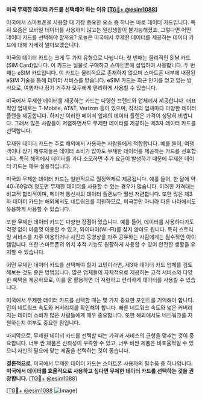 **미국 무제한 데이터 카드를 선택해야 하는 이유 [[TG💪+ @esim1088](https://t.me/s/esim1088)]**

미국에서 스마트폰을 사용할 때 가장 중요한 요소 중 하나는 바로 데이터 카드입니다. 특히 요즘은 모바일 데이터를 사용하지 않고는 일상생활이 불가능해졌죠. 그렇다면 어떤 데이터 카드를 선택해야 할까요? 오늘은 미국에서 무제한 데이터를 제공하는 데이터 카드에 대해 자세히 알아보겠습니다.

미국의 데이터 카드는 크게 두 가지 유형으로 나뉩니다. 첫 번째는 물리적인 SIM 카드(SIM Card)입니다. 이 카드는 실물로 구매하고 스마트폰에 삽입하여 사용합니다. 두 번째는 eSIM 카드입니다. 이 카드는 물리적으로 존재하지 않으며 스마트폰 내부에 내장된 eSIM 기술을 통해 데이터 서비스를 받습니다. eSIM 카드는 최근 인기를 얻고 있는 방식으로, 여행자나 장기 거주자 모두에게 편리하게 사용할 수 있습니다.

미국에서 무제한 데이터를 제공하는 카드는 다양한 브랜드와 업체에서 제공합니다. 대표적인 업체로는 T-Mobile, AT&T, Verizon 등이 있으며, 각각의 업체마다 다양한 데이터 플랜을 제공합니다. 하지만 이러한 메이저 업체의 데이터 플랜은 가격이 상당히 비쌉니다. 그래서 많은 사람들이 저렴하면서도 무제한 데이터를 제공하는 제3자 데이터 카드를 선택합니다.

무제한 데이터 카드는 주로 해외에서 사용하는 사람들에게 적합합니다. 예를 들어, 여행객이나 장기 체류자들은 데이터 소비가 많아도 무제한 데이터를 제공하는 카드를 선호합니다. 특히 해외에서 데이터를 과다 소모하면 추가 요금이 발생하기 때문에 무제한 데이터 카드는 매우 실용적입니다.

미국의 무제한 데이터 카드는 일반적으로 월정액제로 제공됩니다. 예를 들어, 한 달에 약 40~60달러 정도면 무제한 데이터를 사용할 수 있는 경우가 많습니다. 이러한 가격대는 비교적 합리적이며, 메이저 통신사의 데이터 플랜보다 훨씬 저렴합니다. 또한 많은 제3자 데이터 카드는 해외에서도 네트워크를 지원하므로, 미국뿐만 아니라 다른 나라에서도 유용하게 사용할 수 있습니다.

또한 무제한 데이터 카드는 다양한 장점이 있습니다. 예를 들어, 데이터를 사용하다가도 걱정 없이 마음껏 이용할 수 있고, 와이파이(Wi-Fi)를 찾지 않아도 됩니다. 특히 스트리밍 서비스를 자주 이용하거나 사진과 동영상을 자주 공유하는 사람에게는 필수적인 아이템입니다. 또한 스마트폰의 위치 추적 기능도 원활하게 사용할 수 있어 안전한 생활을 유지할 수 있습니다.

어떤 무제한 데이터 카드를 선택해야 할지 고민이라면, 제3자 데이터 카드 업체를 검토해보는 것도 좋은 방법입니다. 많은 업체들이 자체적으로 제공하는 고객 서비스와 다양한 혜택을 제공하므로, 이를 잘 활용하면 더 저렴하고 편리하게 데이터를 사용할 수 있습니다.

미국에서 무제한 데이터 카드를 선택할 때는 몇 가지 중요한 포인트를 기억해야 합니다. 먼저 네트워크 속도와 커버리지를 확인해야 합니다. 빠른 네트워크 속도와 넓은 커버리지는 데이터 소비가 많은 사람들에게 매우 중요합니다. 또한 해외에서도 네트워크를 지원하는지 여부도 중요한 점입니다.

마지막으로, 무제한 데이터 카드를 선택할 때는 가격과 서비스의 균형을 맞추는 것이 중요합니다. 너무 싼 제품은 신뢰성이 부족할 수 있고, 너무 비싼 제품은 비효율적일 수 있으니 자신의 필요에 맞는 제품을 선택하는 것이 좋습니다.

**결론적으로**, 미국에서 무제한 데이터 카드는 스마트폰 사용자의 필수품 중 하나입니다. **미국에서 데이터를 효율적으로 사용하고 싶다면 무제한 데이터 카드를 선택하는 것을 권장합니다.** [[TG💪+ @esim1088](https://t.me/s/esim1088)]

[[TG💪+ @esim1088](https://t.me/s/esim1088) ![Image](https://i.postimg.cc/Y0z9fWf4/image.png)]